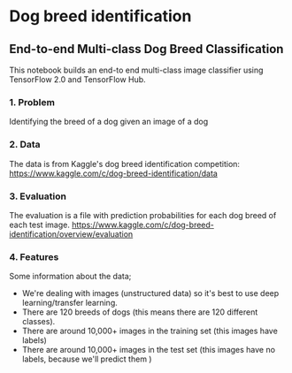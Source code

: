 # Dog breed identification
## End-to-end Multi-class Dog Breed Classification
This notebook builds an end-to end multi-class image classifier using TensorFlow 2.0 and TensorFlow Hub.

### 1. Problem
Identifying the breed of a dog given an image of a dog

### 2. Data
The data is from Kaggle's dog breed identification competition:
https://www.kaggle.com/c/dog-breed-identification/data
### 3. Evaluation
The evaluation is a file with prediction probabilities for each dog breed of each test image. 
https://www.kaggle.com/c/dog-breed-identification/overview/evaluation

### 4. Features
Some information about the data;
* We're dealing with images (unstructured data) so it's best to use deep learning/transfer learning.
* There are 120 breeds of dogs (this means there are 120 different classes).
* There are around 10,000+ images in the training set (this images have labels)
* There are around 10,000+ images in the test set (this images have no labels, because we'll predict them )
